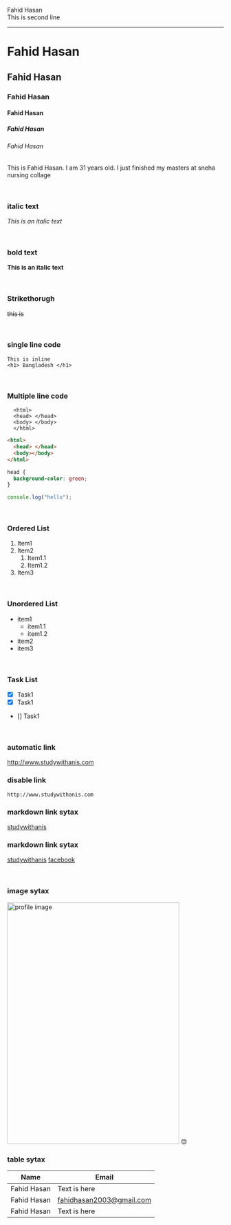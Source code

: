 <!--markdown tutorial-->

Fahid Hasan<br/>
This is second line

---

# Fahid Hasan

## Fahid Hasan

### Fahid Hasan

#### Fahid Hasan

##### Fahid Hasan

###### Fahid Hasan

<p>This is Fahid Hasan. I am 31 years old. I just finished my masters at sneha nursing collage</p>

<br/>

### italic text

_This is an italic text_

<br/>

### bold text

**This is an italic text**

<br/>

### Strikethorugh

~~this is~~

<br/>

### single line code

`This is inline`  
`<h1> Bangladesh </h1>`

<br/>

### Multiple line code

```
  <html>
  <head> </head>
  <body> </body>
  </html>
```

```html
<html>
  <head> </head>
  <body></body>
</html>
```

```css
head {
  background-color: green;
}
```

```javascript
console.log("hello");
```

<br/>

### Ordered List

1. Item1
2. Item2
   1. Item1.1
   2. Item1.2
3. Item3

<br/>

### Unordered List

- item1
  - item1.1
  - item1.2
- item2
- item3

<br/>

### Task List

- [x] Task1
- [x] Task1
- [] Task1

<br/>

### automatic link

http://www.studywithanis.com

### disable link

`http://www.studywithanis.com`

### markdown link sytax

[studywithanis](http://www.studywithanis.com)

### markdown link sytax

[studywithanis][websitelink]
[facebook][facebooklink]

<br/>

### image sytax

<!-- ![profile](./images/me.jpg) -->
<img src="./img/me.JPG" width="400" height="560" title="profile image"/>
😊

<br/>

### table sytax

| Name         | Email                    |
| ------------ | ----------------------   |
| Fahid Hasan  | Text is here             |
| Fahid Hasan  | fahidhasan2003@gmail.com |
| Fahid Hasan  | Text is here             |

<!-- all link is here -->

[websitelink]: http://www.studywithanis.com
[facebooklink]: https://www.facebook.com/studywithanis

